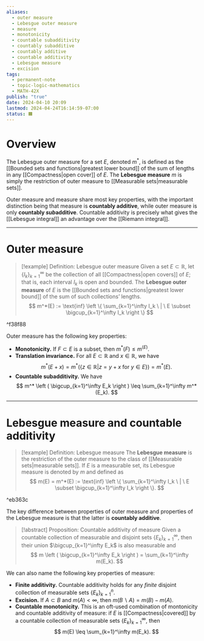 ```yaml
---
aliases:
  - outer measure
  - Lebesgue outer measure
  - measure
  - monotonicity
  - countable subadditivity
  - countably subadditive
  - countably additive
  - countable additivity
  - Lebesgue measure
  - excision
tags:
  - permanent-note
  - topic-logic-mathematics
  - MATH-42X
publish: "true"
date: 2024-04-10 20:09
lastmod: 2024-04-24T16:14:59-07:00
status: 🟧
---
```

# Overview

The Lebesgue outer measure for a set $E$, denoted $m^*$, is defined as the [[Bounded sets and functions|greatest lower bound]] of the sum of lengths in any [[Compactness|open cover]] of $E$. The **Lebesgue measure** $m$ is simply the restriction of outer measure to [[Measurable sets|measurable sets]].

Outer measure and measure share most key properties, with the important distinction being that measure is **countably additive**, while outer measure is only **countably *sub*additive**. Countable additivity is precisely what gives the [[Lebesgue integral]] an advantage over the [[Riemann integral]].

---
# Outer measure

>[!example] Definition: Lebesgue outer measure
>Given a set $E \subset \mathbb R$, let $\{I_k\}_{k=1}^\infty$ be the collection of all [[Compactness|open covers]] of $E$; that is, each interval $I_k$ is open and bounded. The **Lebesgue outer measure** of $E$ is the [[Bounded sets and functions|greatest lower bound]] of the sum of such collections’ lengths.
>$$
>m^*(E) := \text{inf} \left \{ \sum_{k=1}^\infty I_k \ | \ E \subset \bigcup_{k=1}^\infty I_k \right \}
>$$

^f38f88

Outer measure has the following key properties:
- **Monotonicity.** If $F \subset E$ is a subset, then $m^*(F) \leq m^(E)$.
- **Translation invariance.** For all $E \subset \mathbb R$ and $x \in \mathbb R$, we have $$ m^*(E + x) = m^*(\{z \in \mathbb R | z = y + x \text{ for } y \in E\}) = m^*(E). $$
- **Countable subadditivity.** We have $$ m^* \left ( \bigcup_{k=1}^\infty E_k \right ) \leq \sum_{k=1}^\infty m^*(E_k). $$

---
# Lebesgue measure and countable additivity

>[!example] Definition: Lebesgue measure
>The **Lebesgue measure** is the restriction of the outer measure to the class of [[Measurable sets|measurable sets]]. If $E$ is a measurable set, its Lebesgue measure is denoted by $m$ and defined as
>$$
>m(E) = m^*(E) := \text{inf} \left \{ \sum_{k=1}^\infty I_k \ | \ E \subset \bigcup_{k=1}^\infty I_k \right \}.
>$$

^eb363c

The key difference between properties of outer measure and properties of the Lebesgue measure is that the latter is **countably additive**. 

>[!abstract] Proposition: Countable additivity of measure
>Given a countable collection of measurable and disjoint sets $\{ E_k\}_{k=1}^\infty$, then their union $\bigcup_{k=1}^\infty E_k$ is also measurable and 
>$$
>m \left ( \bigcup_{k=1}^\infty E_k \right ) = \sum_{k=1}^\infty m(E_k).
>$$

We can also name the following key properties of measure:
- **Finite additivity.** Countable additivity holds for any *finite* disjoint collection of measurable sets $\{E_k\}_{k=1}^n$.
- **Excision.** If $A \subset B$ and $m(A) < \infty$, then $m(B \smallsetminus A) = m(B) - m(A)$.
- **Countable monotonicity.** This is an oft-used combination of montonicity and countable additivity of measure: if $E$ is [[Compactness|covered]] by a countable collection of measurable sets $\{E_k\}_{k=1}^\infty$, then 
$$
m(E) \leq \sum_{k=1}^\infty m(E_k).
$$